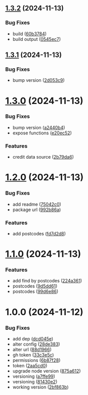 ## [1.3.2](https://github.com/benjaminlai/aus-postcode-suburbs/compare/v1.3.1...v1.3.2) (2024-11-13)


### Bug Fixes

* build ([60b3784](https://github.com/benjaminlai/aus-postcode-suburbs/commit/60b37847a62a1032b73ca0023b38232ae6ec75d9))
* build output ([0545ec7](https://github.com/benjaminlai/aus-postcode-suburbs/commit/0545ec778b85e5a19b4d99b87257c7cb371cf2ba))

## [1.3.1](https://github.com/benjaminlai/aus-postcode-suburbs/compare/v1.3.0...v1.3.1) (2024-11-13)


### Bug Fixes

* bump version ([2d053c9](https://github.com/benjaminlai/aus-postcode-suburbs/commit/2d053c9be95485d47ba5078b9bf8465b3f8d6379))

# [1.3.0](https://github.com/benjaminlai/aus-postcode-suburbs/compare/v1.2.0...v1.3.0) (2024-11-13)


### Bug Fixes

* bump version ([a2440b4](https://github.com/benjaminlai/aus-postcode-suburbs/commit/a2440b4a59b14fc248c67e9a0a6e2363d343ff0a))
* expose functions ([e20ec52](https://github.com/benjaminlai/aus-postcode-suburbs/commit/e20ec526d514aabc3ac2d8d3abeaefc518bc7f08))


### Features

* credit data source ([2b79da6](https://github.com/benjaminlai/aus-postcode-suburbs/commit/2b79da6706dce9ba528e05b8ea99548e9512a151))

# [1.2.0](https://github.com/benjaminlai/aus-postcode-suburbs/compare/v1.1.0...v1.2.0) (2024-11-13)


### Bug Fixes

* add readme ([75042c0](https://github.com/benjaminlai/aus-postcode-suburbs/commit/75042c07e01cda27848810e53ad24d9973a4358c))
* package url ([992b86a](https://github.com/benjaminlai/aus-postcode-suburbs/commit/992b86a27abbca690aab43ea7ba07cbdb5b923eb))


### Features

* add postcodes ([fd7d2d8](https://github.com/benjaminlai/aus-postcode-suburbs/commit/fd7d2d843cdbc26110da6da168832c2a8ee27207))

# [1.1.0](https://github.com/benjaminlai/aus-locations/compare/v1.0.0...v1.1.0) (2024-11-13)


### Features

* add find by postcodes ([224a361](https://github.com/benjaminlai/aus-locations/commit/224a361ed01ec0be7a5e38abc44e672b1a9c9025))
* postcodes ([9d5dd61](https://github.com/benjaminlai/aus-locations/commit/9d5dd61b78a4d96f77b36041a40c01afbe002800))
* postcodes ([99d6e86](https://github.com/benjaminlai/aus-locations/commit/99d6e86a44b8cd52e87cdeab0903cea4e44aa4c0))

# 1.0.0 (2024-11-12)


### Bug Fixes

* add dep ([dcd045e](https://github.com/benjaminlai/aus-locations/commit/dcd045e7f10f89180b450b7c23a6f4f6ef0a3931))
* alter config ([28de383](https://github.com/benjaminlai/aus-locations/commit/28de383d02841e22101961cd801bb0a10972e1f2))
* alter url ([88d1966](https://github.com/benjaminlai/aus-locations/commit/88d196634f5ea307fdc98e595c5629a650d4b085))
* gh token ([33c3e5c](https://github.com/benjaminlai/aus-locations/commit/33c3e5c1df63cfbdaf466349c8ef12f9449d5d87))
* permissions ([6b87f28](https://github.com/benjaminlai/aus-locations/commit/6b87f28c908d4858920ef0455ea683982ea62d22))
* token ([2aa5cd0](https://github.com/benjaminlai/aus-locations/commit/2aa5cd0223c2bc540a0d9eeeff3bd19e3e9561cd))
* upgrade node version ([875a612](https://github.com/benjaminlai/aus-locations/commit/875a612316dc856cd441fd8133852c79b82d917a))
* versioning ([a7ffe99](https://github.com/benjaminlai/aus-locations/commit/a7ffe99f34e43e23cc97a9df801452e20dc6f47e))
* versioning ([81430e2](https://github.com/benjaminlai/aus-locations/commit/81430e21fae903e9ea584e5e65d9c2d40d5671d7))
* working version ([2bf863b](https://github.com/benjaminlai/aus-locations/commit/2bf863b4aefc56799d9f1c6a8491b39e6b36983d))
